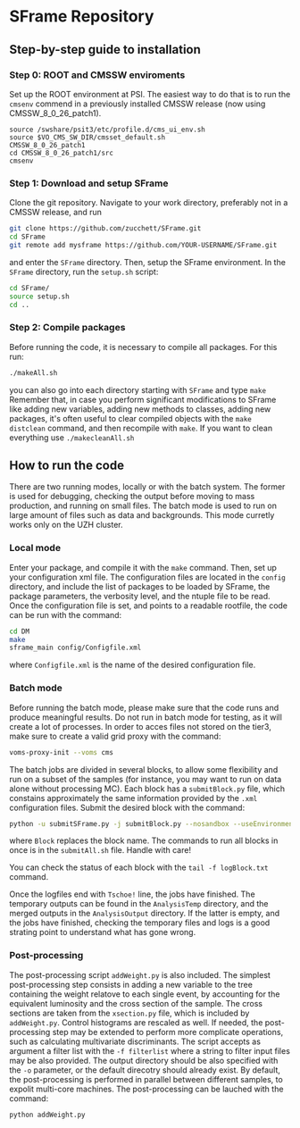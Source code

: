 # SFrame Repository

## Step-by-step guide to installation

### Step 0: ROOT and CMSSW enviroments

Set up the ROOT environment at PSI. The easiest way to do that is to run the `cmsenv` commend in a previously installed CMSSW release (now using CMSSW_8_0_26_patch1).

```
source /swshare/psit3/etc/profile.d/cms_ui_env.sh
source $VO_CMS_SW_DIR/cmsset_default.sh
CMSSW_8_0_26_patch1
cd CMSSW_8_0_26_patch1/src
cmsenv
```

### Step 1: Download and setup SFrame

Clone the git repository. Navigate to your work directory, preferably not in a CMSSW release, and run
```bash
git clone https://github.com/zucchett/SFrame.git
cd SFrame
git remote add mysframe https://github.com/YOUR-USERNAME/SFrame.git

```
and enter the `SFrame` directory.
Then, setup the SFrame environment. In the `SFrame` directory, run the `setup.sh` script:
```bash
cd SFrame/
source setup.sh
cd ..
```

### Step 2: Compile packages

Before running the code, it is necessary to compile all packages. For this run:
```bash
./makeAll.sh
```
you can also go into each directory starting with `SFrame` and type `make`
Remember that, in case you perform significant modifications to SFrame like adding new variables, adding new methods to classes, adding new packages, it's often useful to clear compiled objects with the `make distclean` command, and then recompile with `make`. If you want to clean everything use `./makecleanAll.sh`



## How to run the code

There are two running modes, locally or with the batch system. The former is used for debugging, checking the output before moving to mass production, and running on small files. The batch mode is used to run on large amount of files such as data and backgrounds. This mode curretly works only on the UZH cluster.

### Local mode

Enter your package, and compile it with the `make` command.
Then, set up your configuration xml file. The configuration files are located in the `config` directory, and include the list of packages to be loaded by SFrame, the package parameters, the verbosity level, and the ntuple file to be read.
Once the configuration file is set, and points to a readable rootfile, the code can be run with the command:
```bash
cd DM
make
sframe_main config/Configfile.xml
```
where `Configfile.xml` is the name of the desired configuration file.


### Batch mode

Before running the batch mode, please make sure that the code runs and produce meaningful results. Do not run in batch mode for testing, as it will create a lot of processes.
In order to acces files not stored on the tier3, make sure to create a valid grid proxy with the command:
```bash
voms-proxy-init --voms cms
```

The batch jobs are divided in several blocks, to allow some flexibility and run on a subset of the samples (for instance, you may want to run on data alone without processing MC). Each block has a `submitBlock.py` file, which constains approximately the same information provided by the `.xml` configuration files.
Submit the desired block with the command:
```bash
python -u submitSFrame.py -j submitBlock.py --nosandbox --useEnvironment --keepTemp &> logBlock.txt &
```
where `Block` replaces the block name. The commands to run all blocks in once is in the `submitAll.sh` file. Handle with care!

You can check the status of each block with the `tail -f logBlock.txt` command.

Once the logfiles end with `Tschoe!` line, the jobs have finished. The temporary outputs can be found in the `AnalysisTemp` directory, and the merged outputs in the `AnalysisOutput` directory. If the latter is empty, and the jobs have finished, checking the temporary files and logs is a good strating point to understand what has gone wrong.



### Post-processing

The post-processing script `addWeight.py` is also included. The simplest post-processing step consists in adding a new variable to the tree containing the weight relatove to each single event, by accounting for the equivalent luminosity and the cross section of the sample.
The cross sections are taken from the `xsection.py` file, which is included by `addWeight.py`. Control histograms are rescaled as well. If needed, the post-processing step may be extended to perform more complicate operations, such as calculating multivariate discriminants.
The script accepts as argument a filter list with the `-f filterlist` where a string to filter input files may be also provided. The output directory should be also specified with the `-o` parameter, or the default direcotry should already exist.
By default, the post-processing is performed in parallel between different samples, to expolit multi-core machines. The post-processing can be lauched with the command:
```bash
python addWeight.py
```
